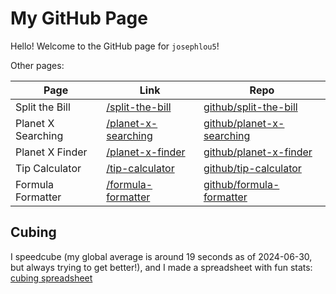 # My GitHub Page

Hello! Welcome to the GitHub page for `josephlou5`!

Other pages:

| Page               | Link                    | Repo                          |
| ------------------ | ----------------------- | ----------------------------- |
| Split the Bill     | [/split-the-bill][]     | [github/split-the-bill][]     |
| Planet X Searching | [/planet-x-searching][] | [github/planet-x-searching][] |
| Planet X Finder    | [/planet-x-finder][]    | [github/planet-x-finder][]    |
| Tip Calculator     | [/tip-calculator][]     | [github/tip-calculator][]     |
| Formula Formatter  | [/formula-formatter][]  | [github/formula-formatter][]  |

## Cubing

I speedcube (my global average is around 19 seconds as of 2024-06-30, but always
trying to get better!), and I made a spreadsheet with fun stats:
[cubing spreadsheet][]

<!-- Reference links -->

[/split-the-bill]: https://josephlou5.github.io/split-the-bill/
[github/split-the-bill]: https://github.com/josephlou5/split-the-bill
[/planet-x-searching]: https://josephlou5.github.io/planet-x-searching/
[github/planet-x-searching]: https://github.com/josephlou5/planet-x-searching
[/planet-x-finder]: https://josephlou5.github.io/planet-x-finder/
[github/planet-x-finder]: https://github.com/josephlou5/planet-x-finder
[/tip-calculator]: https://josephlou5.github.io/tip-calculator/
[github/tip-calculator]: https://github.com/josephlou5/tip-calculator
[/formula-formatter]: https://josephlou5.github.io/formula-formatter/
[github/formula-formatter]: https://github.com/josephlou5/formula-formatter
[cubing spreadsheet]: https://docs.google.com/spreadsheets/d/e/2PACX-1vT05CD8t9PdQJjVDL-4BszJrIGWSZ5CHPzCAeTsUQqM0cCUHxmyePNmwuWjmjntRCAsgQiRAszizdbu/pubhtml

